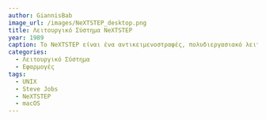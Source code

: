 ```yaml
---
author: GiannisBab
image_url: /images/NeXTSTEP_desktop.png
title: Λειτουργικό Σύστημα NeXTSTEP
year: 1989
caption: Το NeXTSTEP είναι ένα αντικειμενοστραφές, πολυδιεργασιακό λειτουργικό σύστημα βασισμένο στο Mach kernel και στο UNIX-παράγωγο BSD. Αναπτύχθηκε από την εταιρεία NeXT Computer, η οποία ιδρύθηκε από τον Steve Jobs στα τέλη της δεκαετίας του 1980 και αποτελεί τον πυρήνα του macOS και iOS, κάνοντάς το ένα βασικό θεμέλιο του σημερινού προγραμματισμού.
categories:
  - Λειτουργικό Σύστημα 
  - Εφαρμογές
tags:
  - UNIX
  - Steve Jobs
  - NeXTSTEP
  - macOS
---
```

